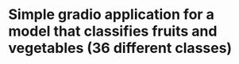 # Simple gradio application for a model that classifies fruits and vegetables (36 different classes)
